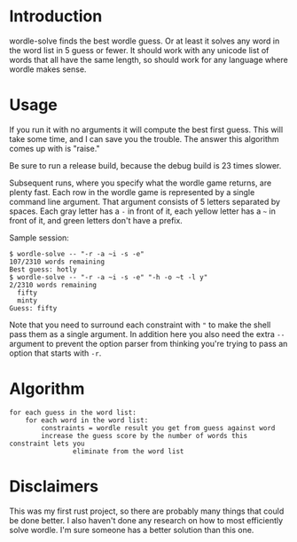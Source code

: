# Introduction

wordle-solve finds the best wordle guess. Or at least it solves any word in the
word list in 5 guess or fewer. It should work with any unicode list of words
that all have the same length, so should work for any language where wordle
makes sense.

# Usage

If you run it with no arguments it will compute the best first guess. This
will take some time, and I can save you the trouble. The answer this algorithm
comes up with is "raise."

Be sure to run a release build, because the debug build is 23 times slower.

Subsequent runs, where you specify what the wordle game returns, are plenty
fast. Each row in the wordle game is represented by a single command line
argument. That argument consists of 5 letters separated by spaces. Each gray
letter has a `-` in front of it, each yellow letter has a `~` in front of it,
and green letters don't have a prefix.

Sample session:
```
$ wordle-solve -- "-r -a ~i -s -e"
107/2310 words remaining
Best guess: hotly
$ wordle-solve -- "-r -a ~i -s -e" "-h -o ~t -l y"
2/2310 words remaining
  fifty
  minty
Guess: fifty
```
Note that you need to surround each constraint with `"` to make the shell pass
them as a single argument. In addition here you also need the extra `--`
argument to prevent the option parser from thinking you're trying to pass an
option that starts with `-r`.

# Algorithm

```
for each guess in the word list:
    for each word in the word list:
        constraints = wordle result you get from guess against word
        increase the guess score by the number of words this constraint lets you
                eliminate from the word list
```

# Disclaimers

This was my first rust project, so there are probably many things that could be
done better. I also haven't done any research on how to most efficiently solve
wordle. I'm sure someone has a better solution than this one.
